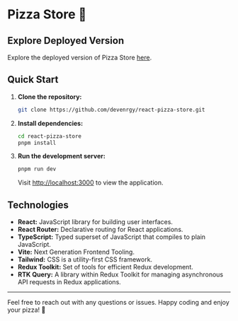 # Pizza Store 🍕

## Explore Deployed Version

Explore the deployed version of Pizza Store [here]().

## Quick Start

1. **Clone the repository:**

   ```bash
   git clone https://github.com/devenrgy/react-pizza-store.git
   ```

2. **Install dependencies:**

   ```bash
   cd react-pizza-store
   pnpm install
   ```

3. **Run the development server:**

   ```bash
   pnpm run dev
   ```

   Visit [http://localhost:3000](http://localhost:3000) to view the application.

## Technologies

- **React:** JavaScript library for building user interfaces.
- **React Router:** Declarative routing for React applications.
- **TypeScript:** Typed superset of JavaScript that compiles to plain JavaScript.
- **Vite:** Next Generation Frontend Tooling.
- **Tailwind:** CSS is a utility-first CSS framework.
- **Redux Toolkit:** Set of tools for efficient Redux development.
- **RTK Query:** A library within Redux Toolkit for managing asynchronous API requests in Redux applications.

---

Feel free to reach out with any questions or issues. Happy coding and enjoy your pizza! 🍕
